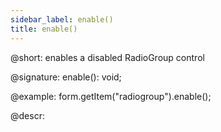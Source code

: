 ```yaml
---
sidebar_label: enable()
title: enable()
---          
```


@short: enables a disabled RadioGroup control

@signature: enable(): void;

@example:
form.getItem("radiogroup").enable();

@descr:
